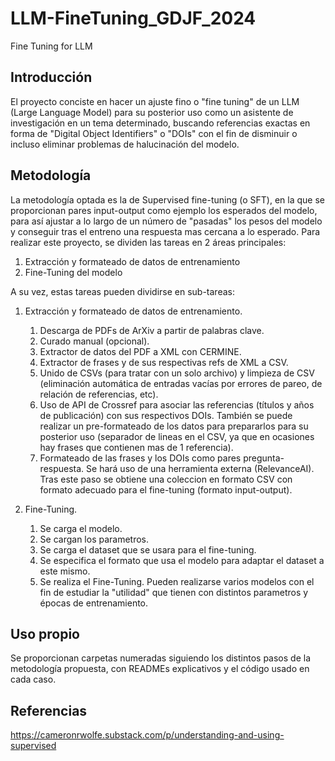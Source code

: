 # LLM-FineTuning_GDJF_2024
Fine Tuning for LLM 

## Introducción
El proyecto conciste en hacer un ajuste fino o "fine tuning" de un LLM (Large Language Model) para su posterior uso como un asistente de investigación en un tema determinado, buscando referencias exactas en forma de "Digital Object Identifiers" o "DOIs" con el fin de disminuir o incluso eliminar problemas de halucinación del modelo.

## Metodología
La metodología optada es la de Supervised fine-tuning (o SFT), en la que se proporcionan pares input-output como ejemplo los esperados del modelo, para así ajustar a lo largo de un número de "pasadas" los pesos del modelo y conseguir tras el entreno una respuesta mas cercana a lo esperado.
Para realizar este proyecto, se dividen las tareas en 2 áreas principales:

1. Extracción y formateado de datos de entrenamiento
2. Fine-Tuning del modelo

A su vez, estas tareas pueden dividirse en sub-tareas:
1. Extracción y formateado de datos de entrenamiento.
    1. Descarga de PDFs de ArXiv a partir de palabras clave.
    2. Curado manual (opcional).
    3. Extractor de datos del PDF a XML con CERMINE.
    4. Extractor de frases y de sus respectivas refs de XML a CSV.
    5. Unido de CSVs (para tratar con un solo archivo) y limpieza de CSV (eliminación automática de entradas vacías por errores de pareo, de relación de referencias, etc). 
    6. Uso de API de Crossref para asociar las referencias (títulos y años de publicación) con sus respectivos DOIs. También se puede realizar un pre-formateado de los datos para prepararlos para su posterior uso (separador de lineas en el CSV, ya que en ocasiones hay frases que contienen mas de 1 referencia).
    7. Formateado de las frases y los DOIs como pares pregunta-respuesta. Se hará uso de una herramienta externa (RelevanceAI). Tras este paso se obtiene una coleccion en formato CSV con formato adecuado para el fine-tuning (formato input-output).

2. Fine-Tuning.
    1. Se carga el modelo.
    2. Se cargan los parametros.
    3. Se carga el dataset que se usara para el fine-tuning.
    4. Se especifica el formato que usa el modelo para adaptar el dataset a este mismo.
    5. Se realiza el Fine-Tuning. Pueden realizarse varios modelos con el fin de estudiar la "utilidad" que tienen con distintos parametros y épocas de entrenamiento.

## Uso propio
Se proporcionan carpetas numeradas siguiendo los distintos pasos de la metodología propuesta, con READMEs explicativos y el código usado en cada caso.

## Referencias
https://cameronrwolfe.substack.com/p/understanding-and-using-supervised